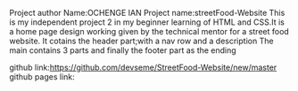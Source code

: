 Project author Name:OCHENGE IAN
Project name:streetFood-Website
This is my independent project 2 in my beginner learning of HTML and CSS.It is a home page design working given by the technical mentor for a
street food website.
It cotains the header part;with a nav row and a description
The main contains 3 parts and finally the footer part as the ending

github link:https://github.com/devseme/StreetFood-Website/new/master
github pages link:
